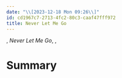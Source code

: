 ```yaml
---
date: "\\[2023-12-18 Mon 09:26\\]"
id: cd1967c7-2713-4fc2-80c3-caaf47fff972
title: Never Let Me Go
---
```


, *Never Let Me Go*, ,

# Summary
